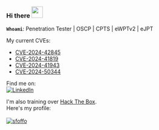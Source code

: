 ### Hi there <img src="https://raw.githubusercontent.com/MartinHeinz/MartinHeinz/master/wave.gif" width="30px">

**`Whoami`**: Penetration Tester | OSCP | CPTS | eWPTv2 | eJPT

My current CVEs:
- [CVE-2024-42845](https://nvd.nist.gov/vuln/detail/CVE-2024-42845)
- [CVE-2024-41819](https://cve.mitre.org/cgi-bin/cvename.cgi?name=CVE-2024-41819)
- [CVE-2024-41943](https://cve.mitre.org/cgi-bin/cvename.cgi?name=CVE-2024-41943)
- [CVE-2024-50344](https://nvd.nist.gov/vuln/detail/CVE-2024-50344)
  

Find me on:<br/>
[![LinkedIn](https://img.shields.io/badge/LinkedIn-0077B5?style=for-the-badge&logo=linkedin&logoColor=white)](https://www.linkedin.com/in/alessio-romano/)

I'm also training over [Hack The Box](https://www.hackthebox.eu/). <br/>Here's my profile: 
<br/><br/>
[ ![sfoffo](https://www.hackthebox.eu/badge/image/347632)](https://app.hackthebox.com/profile/347632)
